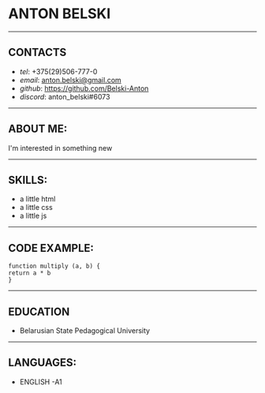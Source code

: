 # ANTON BELSKI
___

## CONTACTS
* _tel_: +375(29)506-777-0
* _email_: anton.belski@gmail.com
* _github_: https://github.com/Belski-Anton
* _discord_: anton_belski#6073

___

## ABOUT ME:
I'm interested in something new

___


## SKILLS:
* a little html
* a little css
* a little js

___


## CODE EXAMPLE:
```
function multiply (a, b) {
return a * b
}

```
___


## EDUCATION
* Belarusian State Pedagogical University

___



## LANGUAGES:
* ENGLISH -A1

